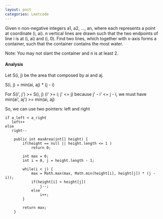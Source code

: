 ```yaml
---
layout: post
categories: Leetcode
---
```


Given n non-negative integers a1, a2, ..., an, where each represents a point at coordinate (i, ai). 
n vertical lines are drawn such that the two endpoints of line i is at (i, ai) and (i, 0). Find two 
lines, which together with x-axis forms a container, such that the container contains the most water.

Note: You may not slant the container and n is at least 2. 

#### Analysis

Let S(i, j) be the area that composed by ai and aj.

S(i, j) = min(ai, aj) * (j - i)

For S(i', j') >= S(i, j)  (i' >= i; j' <= j)
because j' - i' <= j - i, we must have min(ai', aj') >= min(ai, aj)

So, we can use two pointers: left and right

```
if a_left < a_right
   left++
else
   right--
```

```
    public int maxArea(int[] height) {
        if(height == null || height.length <= 1 )
            return 0;

        int max = 0;
        int i = 0, j = height.length - 1;

        while(i < j) {
            max = Math.max(max, Math.min(height[i], height[j]) * (j - i));
            if(height[i] > height[j])
                j--;
            else
                i++;
        }

        return max;
    }
```
